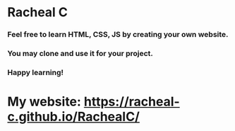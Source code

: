 # Racheal C

### Feel free to learn HTML, CSS, JS by creating your own website.
### You may clone and use it for your project.
### Happy learning!
# My website: https://racheal-c.github.io/RachealC/
